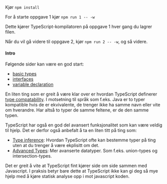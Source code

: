 Kjør `npm install`

For å starte oppgave 1 kjør `npm run 1 -- -w`

Dette kjører TypeScript-kompilatoren på oppgave 1 hver gang du lagrer filen.

Når du vil gå videre til oppgave 2, kjør `npm run 2 -- -w`, og så videre.

#### Intro

Følgende sider kan være en god start:

* [basic types](https://www.typescriptlang.org/docs/handbook/basic-types.html)
* [interfaces](https://www.typescriptlang.org/docs/handbook/interfaces.html)
* [variable declaration](https://www.typescriptlang.org/docs/handbook/variable-declarations.html)

En liten ting som er greit å være klar over er hvordan TypeScript definerer
[type compatability](https://www.typescriptlang.org/docs/handbook/type-compatibility.html).
I motsetning til språk som f.eks. Java er to typer kompatible hvis de er ekvivalente, de trenger ikke ha samme navn eller vite om hverandre. Har altså to typer de samme feltene, er de den samme typen.


TypeScript har også en god del avansert funksjonalitet som kan være veldig til hjelp. Det er derfor
også anbefalt å ta en liten titt på ting som:
* [Type inference](https://www.typescriptlang.org/docs/handbook/type-inference.html):
Hvordan TypeScript ofte kan bestemme typer på ting uten at du trenger å være ekplisitt om det.
* [Advanced Types](https://www.typescriptlang.org/docs/handbook/advanced-types.html):
Mer avanserte datatyper. Som f.eks. union-types og intersection-types.

Det er greit å vite at TypeScript fint kjører side om side sammen med Javascript. I praksis betyr bare dette at TypeScript
ikke kan gi deg så mye hjelp med å kjøre statisk analyse opp i mot javascript koden.
